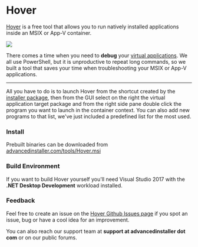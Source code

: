 # Hover
[Hover](https://www.advancedinstaller.com/hover) is a free tool that allows you to run natively installed applications inside an MSIX or App-V container.

<img src="https://cdn.advancedinstaller.com/img/hover/hover-ui.png">

There comes a time when you need to **debug** your [virtual applications](https://www.advancedinstaller.com/msix-packaging.html). 
We all use PowerShell, but it is unproductive to repeat long commands, so we built a tool that saves your time when troubleshooting your MSIX or App-V applications.

---

All you have to do is to launch Hover from the shortcut created by the [installer package](https://www.advancedinstaller.com/tools/Hover.msi), then from the GUI select on the right the virtual application target package and from the right side pane double click the program you want to launch in the container context. 
You can also add new programs to that list, we've just included a predefined list for the most used.

### Install
Prebuilt binaries can be downloaded from [advancedinstaller.com/tools/Hover.msi](https://www.advancedinstaller.com/tools/Hover.msi)

### Build Environment
If you want to build Hover yourself you'll need Visual Studio 2017 with the **.NET Desktop Development** workload installed.

### Feedback
Feel free to create an issue on the [Hover Github Issues page](https://github.com/Caphyon/hover/issues) if you spot an issue, bug or have a cool idea for an improvement.


You can also reach our support team at **support at advancedinstaller dot com** or on our public forums.
